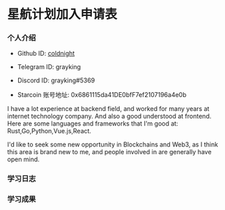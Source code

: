 

# 星航计划加入申请表

### 个人介绍

* Github ID: [coldnight](https://github.com/coldnight/)

* Telegram ID: grayking

* Discord ID: grayking#5369

* Starcoin 账号地址: 0x6861115da41DE0bfF7ef2107196a4e0b

I have a lot experience at backend field, and worked for many years at internet technology company. And also a good understood at frontend.
Here are some languages and frameworks that I'm good at: Rust,Go,Python,Vue.js,React.

I'd like to seek some new opportunity in Blockchains and Web3, as I think this area is brand new to me, and people involved in are generally have open mind.

### 学习日志


### 学习成果
